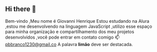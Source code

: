 ## Hi there 👋   
Bem-vindo 
,Meu nome é Giovanni Henrique 
Estou estudando na Alura
,estou me desenvolvendo na linguagem JavaScript
,utilizo esse espaço para minha organização e compartilhamento dos meu projetos desenvolvidos
,você pode entrar em contato comigo 📫
pbbranco1230@gmail.co
A palavra **limão** deve ser destacada.
